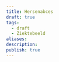 ```yaml
---
title: Hersenabces
draft: true
tags:
  - draft
  - Ziektebeeld
aliases: 
description: 
publish: true
---
```

